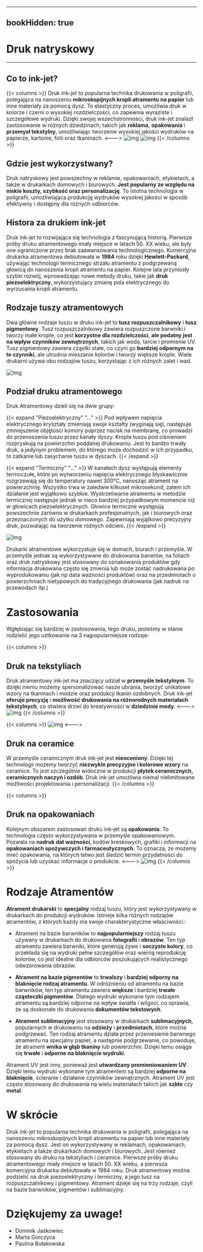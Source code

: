 
---
bookHidden: true
---


# Druk natryskowy

---

## Co to ink-jet?

{{< columns >}}
Druk ink-jet to popularna technika drukowania w poligrafii, polegająca na nanoszeniu **mikroskopijnych kropli atramentu na papier** lub inne materiały za pomocą dysz. To elastyczny proces, umożliwia druk w kolorze i czerni o wysokiej rozdzielczości, co zapewnia wyraziste i szczegółowe wydruki. Dzięki swojej wszechstronności, druk ink-jet znalazł zastosowanie w różnych dziedzinach, takich jak **reklama**, **opakowania** i **przemysł tekstylny**, umożliwiając tworzenie wysokiej jakości wydruków na papierze, kartonie, folii oraz tkaninach. 
<--->
![img](https://media.discordapp.net/attachments/778940309362704395/1163522754889392128/pobrany_plik.jpg?ex=653fe201&is=652d6d01&hm=a63315ee20d4ad50ba3910ce6c52c360d238a5921b84e5090c130a92f1c2797a&=&width=200&height=203)
![img](https://media.discordapp.net/attachments/778940309362704395/1163522754008580239/main-qimg-3bf5e4241bc002c82a306c118bf5cce2.webp?ex=653fe201&is=652d6d01&hm=76fbf86c37e29baa0dee86b546e9bfd0627c953f61432342f68578ca0243fa44&=&width=307&height=144)
{{< /columns >}}

## Gdzie jest wykorzystwany?
Druk natryskowy jest powszechny w reklamie, opakowaniach, etykietach, a także w drukarkach domowych i biurowych. **Jest popularny ze względu na niskie koszty, szybkość oraz personalizację**. To istotna technologia w poligrafii, umożliwiająca produkcję wydruków wysokiej jakości w sposób efektywny i dostępny dla różnych odbiorców.

## Histora za drukiem ink-jet
Druk ink-jet to rozwijająca się technologia z fascynującą historią. Pierwsze próby druku atramentowego miały miejsce w latach 50. XX wieku, ale były one ograniczone przez brak zaawansowania technologicznego. Komercyjna drukarka atramentowa debiutowała w **1984** roku dzięki **Hewlett-Packard**, używając technologii termicznego strzału atramentu z podgrzewaną głowicą do nanoszenia kropli atramentu na papier. Kolejne lata przyniosły szybki rozwój, wprowadzając nowe metody druku, takie jak **druk piezoelektryczny**, wykorzystujący zmianę pola elektrycznego do wyrzucania kropli atramentu.

## Rodzaje tuszy atramentowych
Dwa główne rodzaje tuszu w druku ink-jet to **tusz rozpuszczalnikowy** i **tusz pigmentowy**. Tusz rozpuszczalnikowy zawiera rozpuszczone barwniki i tworzy małe krople, co jest **korzystne dla rozdzielczości**, **ale podatny jest na wpływ czynników zewnętrznych**, takich jak woda, tarcie i promienie UV. Tusz pigmentowy zawiera cząstki stałe, co czyni go **bardziej odpornym na te czynniki**, ale utrudnia mieszanie kolorów i tworzy większe krople. Wiele drukarni używa obu rodzajów tuszu, korzystając z ich różnych zalet i wad.

![Img](https://media.discordapp.net/attachments/918194961755820073/1163510686060650667/piezothermalgif.gif?ex=653fd6c4&is=652d61c4&hm=b95a39159001dca219c6143387163828317beaa98f6245255516db1864e2cd88&=&width=224&height=224)

## Podział druku atramentowego
Druk Atramentowy dzieli się na dwie grupy:

{{< expand "Piezoelektryczny" "..." >}}
Pod wpływem napięcia elektrycznego kryształy zmieniają swoje kształty (wyginają się), następuje zmniejszenie objętości komory poprzez nacisk na membranę, co prowadzi do przenoszenia tuszu przez kanały dyszy. Krople tuszu pod ciśnieniem rozpryskują na powierzchni poddanej drukowaniu. Jest to bardzo trwały druk, a jedynym problemem, do którego może dochodzić w ich przypadku, to zatkanie lub zasychanie tuszu w dyszach.
{{< /expand >}}

{{< expand "Termiczny" "..." >}}
 W kanałach dysz występują elementy termoczułe, które po wytworzeniu napięcia elektrycznego błyskawicznie rozgrzewają się do temperatury nawet 300°C, nanosząc atrament na powierzchnię. Wszystko trwa w zaledwie kilkuset mikrosekund, zatem ich działanie jest wyjątkowo szybkie. Wystrzeliwanie atramentu w metodzie termicznej następuje jednak w nieco bardziej przypadkowym momencie niż w głowicach piezoelektrycznych. Głowice termiczne występują powszechnie zarówno w drukarkach profesjonalnych, jak i biurowych oraz przeznaczonych do użytku domowego. Zapewniają wyjątkowo precyzyjny druk, pozwalając na tworzenie różnych odcieni.
{{< /expand >}}

![Img](https://media.discordapp.net/attachments/918194961755820073/1163510686622691590/piezothermal.png?ex=653fd6c4&is=652d61c4&hm=3cc17f80c37112157e93897285e88382affa8cee6464847229bd23defc1b60fc&=&width=499&height=143)

Drukarki atramentowe wykorzystuje się w domach, biurach i przemyśle. W przemyśle jednak są wykorzystywane do drukowania banerów, na foliach oraz druk natryskowy jest stosowany do oznakowania produktów gdy informacja drukowana często się zmienia lub może zostać nadrukowana po wyprodukowaniu  (jak np data ważności produktów) oraz na przedmiotach o powierzchniach nietypowych do tradycyjnego drukowania (jak nadruk na przewodach itp.)

# Zastosowania 

Wgłębiając się bardziej w zastosowania, tego druku, jesteśmy w stanie rodzielić jego użtkowanie na 3 najpopularniejsze rodzaje:

{{< columns >}}
## Druk na tekstyliach    
Druk atramentowy ink-jet ma znaczący udział w **przemyśle tekstylnym**. To dzięki niemu możemy spersonalizować nasze ubrania, tworzyć unikatowe wzory na tkaninach i modzie oraz produkcji tkanin ozdobnych. Druk ink-jet **oferuje precyzję** i **możliwość drukowania na różnorodnych materiałach tekstylnych**, co otwiera drzwi do kreatywności w **dziedzinie mody**.
<--->
![img](https://artkoszulka.pl/pol_pl_Koszulka-dziecieca-AMONG-US-Shhhhhhh-12462_3.jpg)
{{< /columns >}}

{{< columns >}}
![img](https://ecsmedia.pl/c/kubek-what-the-shell-355-ml-designworks-ink-w-iext122528917.jpg)
<--->
## Druk na ceramice
W przemyśle ceramicznym druk ink-jet jest **nieoceniony**. Dzięki tej technologii możemy tworzyć **niezwykle precyzyjne i kolorowe wzory** na ceramice. To jest szczególnie widoczne w produkcji **płytek ceramicznych, ceramicznych naczyń i ozdób**. Druk ink-jet umożliwia niemal nielimitowane możliwości projektowania i personalizacji.
{{< /columns >}}

{{< columns >}}
## Druk na opakowaniach
Kolejnym obszarem zastosowań druku ink-jet są **opakowania**. To technologia często wykorzystywana w przemyśle opakowaniowym. Pozwala na **nadruk dat ważności**, kodów kreskowych, grafiki i informacji na **opakowaniach spożywczych i farmaceutycznych**. To oznacza, że możemy mieć opakowania, na których łatwo jest śledzić termin przydatności do spożycia lub uzyskać informacje o produkcie.
<--->
![img](https://ebs-inkjet.pl/wp-content/uploads/2020/01/HANDJET-EBS-250-druk-na-workach-mi%C4%99kkich-1336x750.jpg)
{{< /columns >}}

# Rodzaje Atramentów 

**Atrament drukarski** to **specjalny** rodzaj tuszu, który jest wykorzystywany w drukarkach do produkcji wydruków. Istnieje kilka różnych rodzajów atramentów, z których każdy ma swoje charakterystyczne właściwości.:

- Atrament na bazie barwników to **najpopularniejszy** rodzaj tuszu używany w drukarkach do drukowania **fotografii** i **obrazów**. Ten typ atramentu zawiera barwniki, które generują żywe i **soczyste kolory**, co przekłada się na wydruki pełne szczegółów oraz wierną reprodukcję kolorów, co jest idealne dla odbiorców poszukujących realistycznego odwzorowania obrazów.

- **Atrament na bazie pigmentów** to **trwalszy** i **bardziej odporny na blaknięcie rodzaj atramentu**. W odróżnieniu od atramentu na bazie barwników, ten typ atramentu zawiera **większe** i bardziej **trwałe cząsteczki pigmentów**. Dlatego wydruki wykonane tym rodzajem atramentu są bardziej odporne na wpływ światła i wilgoci, co sprawia, że są doskonałe do drukowania **dokumentów tekstowych**.

- **Atrament sublimacyjny** jest stosowany w drukarkach **sublimacyjnych**, popularnych w drukowaniu na **odzieży** i **przedmiotach**, które można podgrzewać. Ten rodzaj atramentu działa przez przeniesienie barwnego atramentu na specjalny papier, a następnie podgrzewanie, co powoduje, że atrament **wnika w głąb tkaniny** lub powierzchni. Dzięki temu osiąga się **trwałe** i **odporne na blaknięcie wydruki**.

Atrament UV jest inny, ponieważ jest **utwardzany promieniowaniem UV**. Dzięki temu wydruki wykonane tym atramentem są bardziej **odporne na blaknięcie**, ścieranie i działanie czynników zewnętrznych. Atrament UV jest często stosowany do drukowania na wielu materiałach takich jak **szkło** czy **metal**.


# W skrócie

Druk ink-jet to popularna technika drukowania w poligrafii, polegająca na nanoszeniu mikroskopijnych kropli atramentu na papier lub inne materiały za pomocą dysz. Jest on wykorzystywany w reklamach, opakowaniach, etykietach a także drukarkach domowych i biurowych. Jest również stosowany do druku na tekstyliach i ceramice. Pierwsze próby druku atramentowego miały miejsce w latach 50. XX wieku, a pierwsza komercyjna drukarka debiutowała w 1984 roku. Druk atramentowy można podzielić na druk piezoelektryczny i termiczny, a jego tusz na rozpuszczalnikowy i pigmentowy. Atrament dzieje się na trzy rodzaje, czyli na bazie barwników, pigmentów i sublimacyjny.

# Dziękujemy za uwage!
- Dominik Jaśkowiec
- Marta Gorczyca
- Paulina Bułakowska